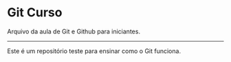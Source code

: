# Git Curso

Arquivo da aula de Git e Github para iniciantes.

_____________________________________________________________

Este é um repositório teste para ensinar como o Git funciona.
